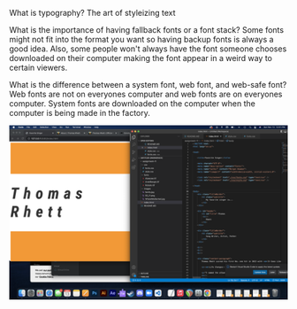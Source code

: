 What is typography?
The art of styleizing text

What is the importance of having fallback fonts or a font stack?
Some fonts might not fit into the format you want so having backup fonts is always a good idea. Also, some people won't always have the font someone chooses downloaded on their computer making the font appear in a weird way to certain viewers.

What is the difference between a system font, web font, and web-safe font?
Web fonts are not on everyones computer and web fonts are on everyones computer. System fonts are downloaded on the computer when the computer is being made in the factory.

![Screenshot](./images/SS_11.png) 